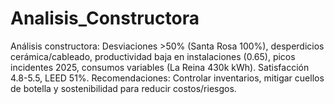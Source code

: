 # Analisis_Constructora
Análisis constructora: Desviaciones >50% (Santa Rosa 100%), desperdicios cerámica/cableado, productividad baja en instalaciones (0.65), picos incidentes 2025, consumos variables (La Reina 430k kWh). Satisfacción 4.8-5.5, LEED 51%. Recomendaciones: Controlar inventarios, mitigar cuellos de botella y sostenibilidad para reducir costos/riesgos.
